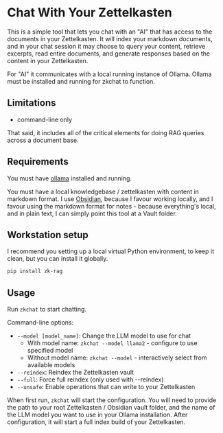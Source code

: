 # Chat With Your Zettelkasten

This is a simple tool that lets you chat with an "AI" that has access to the documents in your Zettelkasten. It will
index your markdown documents, and in your chat session it may choose to query your content, retrieve excerpts, read
entire documents, and generate responses based on the content in your Zettelkasten.

For "AI" it communicates with a local running instance of Ollama. Ollama must be installed and running for zkchat to
function.

## Limitations

- command-line only

That said, it includes all of the critical elements for doing RAG queries across a document base.

## Requirements

You must have [ollama](https://ollama.com/) installed and running.

You must have a local knowledgebase / zettelkasten with content in markdown format. I
use [Obsidian](https://obsidian.md/), because I favour working locally, and I favour using the markdown format for
notes - because everything's local, and in plain text, I can simply point this tool at a Vault folder.

## Workstation setup

I recommend you setting up a local virtual Python environment, to keep it clean, but you can install it globally.

```bash
pip install zk-rag
```

## Usage

Run `zkchat` to start chatting.

Command-line options:
- `--model [model_name]`: Change the LLM model to use for chat
  - With model name: `zkchat --model llama2` - configure to use specified model
  - Without model name: `zkchat --model` - interactively select from available models
- `--reindex`: Reindex the Zettelkasten vault
- `--full`: Force full reindex (only used with --reindex)
- `--unsafe`: Enable operations that can write to your Zettelkasten

When first run, `zkchat` will start the configuration. You will need to provide the path to your root Zettelkasten /
Obsidian vault folder, and the name of the LLM model you want to use in your Ollama installation. After configuration,
it will start a full index build of your Zettelkasten.
